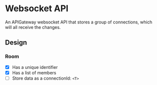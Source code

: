 # Websocket API

An APIGateway websocket API that stores a group of connections, which will all receive the changes.

## Design

### Room

- [x] Has a unique identifier
- [x] Has a list of members
- [ ] Store data as a connectionId: `<T>`
